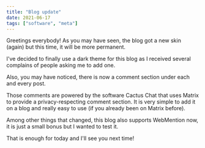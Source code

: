 ```yaml
---
title: "Blog update"
date: 2021-06-17
tags: ["software", "meta"]
---
```


Greetings everybody! As you may have seen, the blog got a new skin (again) but this time, it will be more permanent.

I've decided to finally use a dark theme for this blog as I received several complains of people asking me to add one.

Also, you may have noticed, there is now a comment section under each and every post.

Those comments are powered by the software Cactus Chat that uses Matrix to provide a privacy-respecting comment section. It is very simple to add it on a blog and really easy to use (if you already been on Matrix before).

Among other things that changed, this blog also supports WebMention now, it is just a small bonus but I wanted to test it.

That is enough for today and I'll see you next time!

